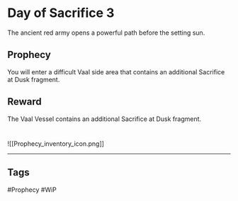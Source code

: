 # Day of Sacrifice 3
The ancient red army opens a powerful path before the setting sun.
## Prophecy
You will enter a difficult Vaal side area that contains an additional Sacrifice at Dusk fragment.
## Reward
The Vaal Vessel contains an additional Sacrifice at Dusk fragment. 

#
![[Prophecy_inventory_icon.png]]

---
## Tags
#Prophecy
#WiP 